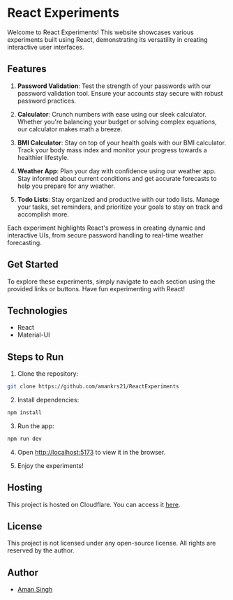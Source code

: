 # React Experiments

Welcome to React Experiments! This website showcases various experiments built using React, demonstrating its versatility in creating interactive user interfaces.

## Features

1. **Password Validation**: Test the strength of your passwords with our password validation tool. Ensure your accounts stay secure with robust password practices.

2. **Calculator**: Crunch numbers with ease using our sleek calculator. Whether you're balancing your budget or solving complex equations, our calculator makes math a breeze.

3. **BMI Calculator**: Stay on top of your health goals with our BMI calculator. Track your body mass index and monitor your progress towards a healthier lifestyle.

4. **Weather App**: Plan your day with confidence using our weather app. Stay informed about current conditions and get accurate forecasts to help you prepare for any weather.

5. **Todo Lists**: Stay organized and productive with our todo lists. Manage your tasks, set reminders, and prioritize your goals to stay on track and accomplish more.

Each experiment highlights React's prowess in creating dynamic and interactive UIs, from secure password handling to real-time weather forecasting.

## Get Started

To explore these experiments, simply navigate to each section using the provided links or buttons. Have fun experimenting with React!

## Technologies

- React
- Material-UI

## Steps to Run

1. Clone the repository:

```bash
git clone https://github.com/amankrs21/ReactExperiments
```

2. Install dependencies:

```bash
npm install
```

3. Run the app:

```bash
npm run dev
```

4. Open [http://localhost:5173](http://localhost:5173) to view it in the browser.

5. Enjoy the experiments!

## Hosting

This project is hosted on Cloudflare. You can access it [here](https://reactexperiments.pages.dev).

## License

This project is not licensed under any open-source license. All rights are reserved by the author.

## Author

- [Aman Singh](https://github.com/amankrs21)